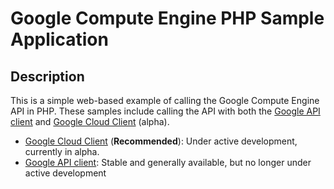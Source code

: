 # Google Compute Engine PHP Sample Application

## Description
This is a simple web-based example of calling the Google Compute Engine API
in PHP. These samples include calling the API with both the
[Google API client](api-client) and [Google Cloud Client](cloud-client) (alpha).


 * [Google Cloud Client](cloud-client) (**Recommended**): Under active development, currently in alpha.
 * [Google API client](api-client): Stable and generally available, but no longer under active development
